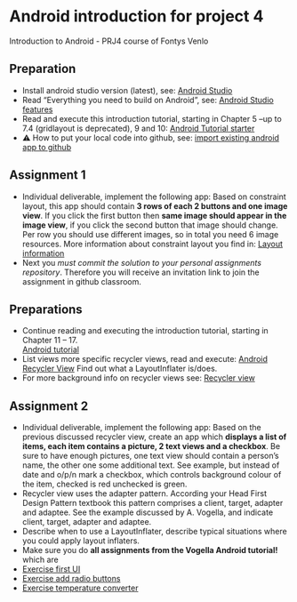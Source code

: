 # Android introduction for project 4

Introduction to Android - PRJ4 course of Fontys Venlo

## Preparation

* Install android studio version (latest), see: [Android Studio](https://developer.android.com/studio)
* Read “Everything you need to build on Android”, see: [Android Studio features](https://developer.android.com/studio/features/)
* Read and execute this introduction tutorial, starting in Chapter 5 –up to 7.4 (gridlayout is deprecated), 9 and 10: [Android Tutorial starter](http://www.vogella.com/tutorials/Android/article.html#androidstudio_starter)
*  :warning: How to put your local code into github, see: [import existing android app to github](import-existing-android-app-2-github/text.md)

## Assignment 1

* Individual deliverable, implement the following app: Based on constraint layout, this app should contain **3 rows of each 2 buttons and one image view**. If you click the first button then **same image should appear in the image view**, if you click the second button that image should change. Per row you should use different images, so in total you need 6 image resources.
More information about constraint layout you find in: [Layout information](https://developer.android.com/reference/android/support/constraint/ConstraintLayout)
* Next you *must commit the solution to your personal assignments repository*. Therefore you will receive an invitation link to join the assignment in github classroom. 

## Preparations
* Continue reading and executing the introduction tutorial, starting in Chapter 11 – 17.  
[Android tutorial](http://www.vogella.com/tutorials/Android/article.html#androidstudio_starter)
* List views more specific recycler views, read and execute: [Android Recycler View](http://www.vogella.com/tutorials/AndroidRecyclerView/article.html) 
Find out what a LayoutInflater is/does.
* For more background info on recycler views  see:
[Recycler view](https://developer.android.com/guide/topics/ui/layout/recyclerview)

## Assignment 2

* Individual deliverable, implement the following app: Based on the previous discussed recycler view, create an app which **displays a list of items, each item contains a picture, 2 text views and a checkbox**. Be sure to have enough pictures, one text view should contain a person’s name, the other one some additional text.  See example, but instead of date and o/p/n mark a checkbox, which controls background colour of the item, checked is red unchecked is green.
* Recycler view uses the adapter pattern. According your Head First Design Pattern textbook this pattern comprises a client, target, adapter and adaptee. See the example discussed by A. Vogella, and indicate client, target, adapter and adaptee.
* Describe when to use a LayoutInflater, describe typical situations where you could apply layout inflaters. 
* Make sure you do **all assignments from the Vogella Android tutorial!** which are 
* [Exercise first UI](https://www.vogella.com/tutorials/Android/article.html#exercise_first_ui_interface) 
* [Exercise add radio buttons](https://www.vogella.com/tutorials/Android/article.html#exercise-adding-radio-buttons) 
* [Exercise temperature converter](https://www.vogella.com/tutorials/Android/article.html#tutorialtemperature) 
